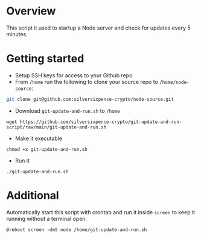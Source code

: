 # Overview

This script it used to startup a Node server and check for updates every 5 minutes.

# Getting started

- Setup SSH keys for access to your Github repo
- From `/home` run the following to clone your source repo to `/home/node-source`:

```bash
git clone git@github.com:silversixpence-crypto/node-source.git
```

- Download `git-update-and-run.sh` to `/home`

```
wget https://github.com/silversixpence-crypto/git-update-and-run-script/raw/main/git-update-and-run.sh
```

- Make it executable

```
chmod +x git-update-and-run.sh
```

- Run it

```
./git-update-and-run.sh
```

# Additional

Automatically start this script with crontab and run it inside `screen` to keep it running without a terminal open.

```
@reboot screen -dmS node /home/git-update-and-run.sh
```

